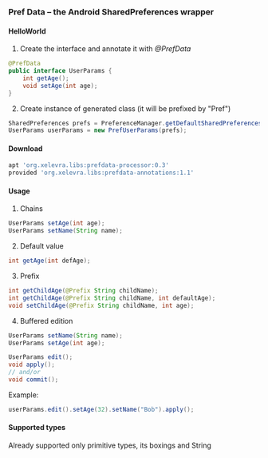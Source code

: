 ### Pref Data – the Android SharedPreferences wrapper

#### HelloWorld
1) Create the interface and annotate it with *@PrefData*
```java
@PrefData
public interface UserParams {
    int getAge();
    void setAge(int age);
}
```

2) Create instance of generated class (it will be prefixed by "Pref")
```java
SharedPreferences prefs = PreferenceManager.getDefaultSharedPreferences(getApplicationContext());
UserParams userParams = new PrefUserParams(prefs);
```

#### Download
```groovy
apt 'org.xelevra.libs:prefdata-processor:0.3'
provided 'org.xelevra.libs:prefdata-annotations:1.1'
```

#### Usage

1) Chains
```java
UserParams setAge(int age);
UserParams setName(String name);
```
2) Default value
```java
int getAge(int defAge);
```
3) Prefix
```java
int getChildAge(@Prefix String childName);
int getChildAge(@Prefix String childName, int defaultAge);
void setChildAge(@Prefix String childName, int age);
```
4) Buffered edition
```java
UserParams setName(String name);
UserParams setAge(int age);    

UserParams edit();
void apply();
// and/or
void commit();
```
Example:
```java
userParams.edit().setAge(32).setName("Bob").apply();
```

#### Supported types
Already supported only primitive types, its boxings and String